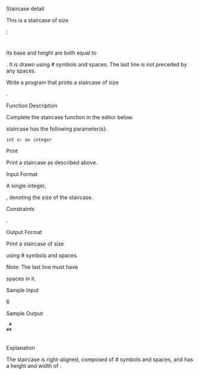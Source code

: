 Staircase detail

This is a staircase of size

:

   #
  ##
 ###
####

Its base and height are both equal to

. It is drawn using # symbols and spaces. The last line is not preceded by any spaces.

Write a program that prints a staircase of size

.

Function Description

Complete the staircase function in the editor below.

staircase has the following parameter(s):

    int n: an integer

Print

Print a staircase as described above.

Input Format

A single integer,

, denoting the size of the staircase.

Constraints

.

Output Format

Print a staircase of size

using # symbols and spaces.

Note: The last line must have

spaces in it.

Sample Input

6 

Sample Output

     #
    ##
   ###
  ####
 #####
######

Explanation

The staircase is right-aligned, composed of # symbols and spaces, and has a height and width of
.
